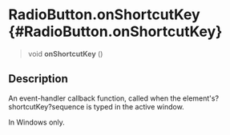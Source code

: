 RadioButton.onShortcutKey {#RadioButton.onShortcutKey}
=========================

> void **onShortcutKey** ()

Description
-----------

An event-handler callback function, called when the
element\'s?shortcutKey?sequence is typed in the active window.

In Windows only.
